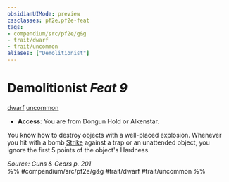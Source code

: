 ```yaml
---
obsidianUIMode: preview
cssclasses: pf2e,pf2e-feat
tags:
- compendium/src/pf2e/g&g
- trait/dwarf
- trait/uncommon
aliases: ["Demolitionist"]
---
```

# Demolitionist  *Feat 9*  
[dwarf](rules/traits/dwarf.md "Dwarf Ancestry & Heritage Trait")  [uncommon](rules/traits/uncommon.md "Uncommon Rarity Trait")  

- **Access**: You are from Dongun Hold or Alkenstar.

You know how to destroy objects with a well-placed explosion. Whenever you hit with a bomb [Strike](rules/actions/strike.md) against a trap or an unattended object, you ignore the first 5 points of the object's Hardness.

*Source: Guns & Gears p. 201*  
%% #compendium/src/pf2e/g&g #trait/dwarf #trait/uncommon %%